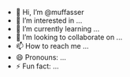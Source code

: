 - 👋 Hi, I’m @muffasser
- 👀 I’m interested in ...
- 🌱 I’m currently learning ...
- 💞️ I’m looking to collaborate on ...
- 📫 How to reach me ...
- 😄 Pronouns: ...
- ⚡ Fun fact: ...

<!---
muffasser/muffasser is a ✨ special ✨ repository because its `README.md` (this file) appears on your GitHub profile.
You can click the Preview link to take a look at your changes.
--->
